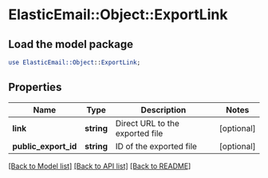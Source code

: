 # ElasticEmail::Object::ExportLink

## Load the model package
```perl
use ElasticEmail::Object::ExportLink;
```

## Properties
Name | Type | Description | Notes
------------ | ------------- | ------------- | -------------
**link** | **string** | Direct URL to the exported file | [optional] 
**public_export_id** | **string** | ID of the exported file | [optional] 

[[Back to Model list]](../README.md#documentation-for-models) [[Back to API list]](../README.md#documentation-for-api-endpoints) [[Back to README]](../README.md)


